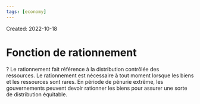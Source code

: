 ```yaml
---
tags: [economy] 
---
```

Created: 2022-10-18

# Fonction de rationnement

?
Le rationnement fait référence à la distribution contrôlée des ressources. Le rationnement est nécessaire à tout moment lorsque les biens et les ressources sont rares.
En période de pénurie extrême, les gouvernements peuvent devoir rationner les biens pour assurer une sorte de distribution équitable.
<!--SR:!2022-10-26,5,230-->